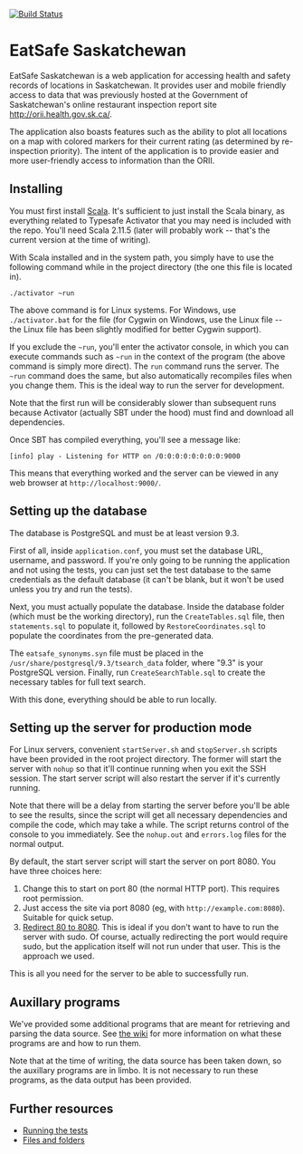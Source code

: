 [![Build Status](https://magnum.travis-ci.com/MikeHoffert/EatSafe.svg?token=yXznwCPJBpA9S1h8k4E4&branch=master)](https://magnum.travis-ci.com/MikeHoffert/EatSafe)

# EatSafe Saskatchewan

EatSafe Saskatchewan is a web application for accessing health and safety records of locations in
Saskatchewan. It provides user and mobile friendly access to data that was previously hosted at
the Government of Saskatchewan's online restaurant inspection report site <http://orii.health.gov.sk.ca/>.

The application also boasts features such as the ability to plot all locations on a map with colored
markers for their current rating (as determined by re-inspection priority). The intent of the
application is to provide easier and more user-friendly access to information than the ORII.

## Installing

You must first install [Scala](http://www.scala-lang.org/download/). It's sufficient to just install
the Scala binary, as everything related to Typesafe Activator that you may need is included with
the repo. You'll need Scala 2.11.5 (later will probably work -- that's the current version at the
time of writing).

With Scala installed and in the system path, you simply have to use the following command while in
the project directory (the one this file is located in).

```
./activator ~run
```

The above command is for Linux systems. For Windows, use `./activator.bat` for the file (for
Cygwin on Windows, use the Linux file -- the Linux file has been slightly modified for better
Cygwin support).

If you exclude the `~run`, you'll enter the activator console, in which you can execute commands
such as `~run` in the context of the program (the above command is simply more direct). The `run`
command runs the server. The `~run` command does the same, but also automatically recompiles files
when you change them. This is the ideal way to run the server for development.

Note that the first run will be considerably slower than subsequent runs because Activator (actually
SBT under the hood) must find and download all dependencies.

Once SBT has compiled everything, you'll see a message like:

```
[info] play - Listening for HTTP on /0:0:0:0:0:0:0:0:9000
```

This means that everything worked and the server can be viewed in any web browser at
`http://localhost:9000/`.

## Setting up the database

The database is PostgreSQL and must be at least version 9.3.

First of all, inside `application.conf`, you must set the database URL, username, and password. If
you're only going to be running the application and not using the tests, you can just set the test
database to the same credentials as the default database (it can't be blank, but it won't be used
unless you try and run the tests).

Next, you must actually populate the database. Inside the database folder (which must be the working
directory), run the `CreateTables.sql` file, then `statements.sql` to populate it, followed by
`RestoreCoordinates.sql` to populate the coordinates from the pre-generated data.

The `eatsafe_synonyms.syn` file must be placed in the `/usr/share/postgresql/9.3/tsearch_data` folder,
where "9.3" is your PostgreSQL version. Finally, run `CreateSearchTable.sql` to create the necessary
tables for full text search.

With this done, everything should be able to run locally.

## Setting up the server for production mode

For Linux servers, convenient `startServer.sh` and `stopServer.sh` scripts have been provided in the
root project directory. The former will start the server with `nohup` so that it'll continue running
when you exit the SSH session. The start server script will also restart the server if it's currently
running.

Note that there will be a delay from starting the server before you'll be able to see the results,
since the script will get all necessary dependencies and compile the code, which may take a while.
The script returns control of the console to you immediately. See the `nohup.out` and `errors.log`
files for the normal output.

By default, the start server script will start the server on port 8080. You have three choices here:

1. Change this to start on port 80 (the normal HTTP port). This requires root permission.
2. Just access the site via port 8080 (eg, with `http://example.com:8080`). Suitable for quick
   setup.
3. [Redirect 80 to 8080](http://www.cyberciti.biz/faq/linux-port-redirection-with-iptables/). This
   is ideal if you don't want to have to run the server with sudo. Of course, actually redirecting
   the port would require sudo, but the application itself will not run under that user. This is
   the approach we used.

This is all you need for the server to be able to successfully run.

## Auxillary programs

We've provided some additional programs that are meant for retrieving and parsing the data source.
See [the wiki](https://github.com/MikeHoffert/EatSafe/wiki/Running-auxillary-programs) for more
information on what these programs are and how to run them.

Note that at the time of writing, the data source has been taken down, so the auxillary programs are
in limbo. It is not necessary to run these programs, as the data output has been provided.

## Further resources

* [Running the tests](https://github.com/MikeHoffert/EatSafe/wiki/Running-Tests-2.0)
* [Files and folders](https://github.com/MikeHoffert/EatSafe/wiki/Files-and-folders)